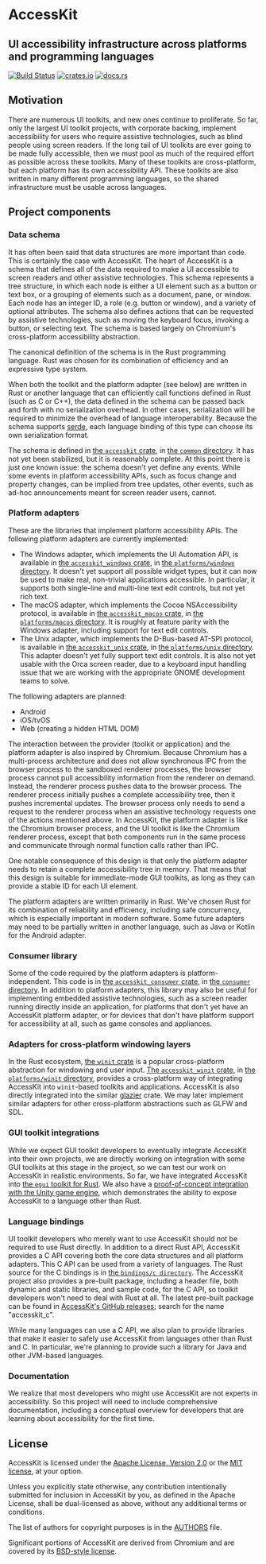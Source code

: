 # AccessKit

## UI accessibility infrastructure across platforms and programming languages

[![Build Status](https://github.com/AccessKit/accesskit/actions/workflows/ci.yml/badge.svg)](https://github.com/AccessKit/accesskit/actions)
[![crates.io](https://img.shields.io/crates/v/accesskit)](https://crates.io/crates/accesskit)
[![docs.rs](https://docs.rs/accesskit/badge.svg)](https://docs.rs/accesskit/)

## Motivation

There are numerous UI toolkits, and new ones continue to proliferate. So far, only the largest UI toolkit projects, with corporate backing, implement accessibility for users who require assistive technologies, such as blind people using screen readers. If the long tail of UI toolkits are ever going to be made fully accessible, then we must pool as much of the required effort as possible across these toolkits. Many of these toolkits are cross-platform, but each platform has its own accessibility API. These toolkits are also written in many different programming languages, so the shared infrastructure must be usable across languages.

## Project components

### Data schema

It has often been said that data structures are more important than code. This is certainly the case with AccessKit. The heart of AccessKit is a schema that defines all of the data required to make a UI accessible to screen readers and other assistive technologies. This schema represents a tree structure, in which each node is either a UI element such as a button or text box, or a grouping of elements such as a document, pane, or window. Each node has an integer ID, a role (e.g. button or window), and a variety of optional attributes. The schema also defines actions that can be requested by assistive technologies, such as moving the keyboard focus, invoking a button, or selecting text. The schema is based largely on Chromium's cross-platform accessibility abstraction.

The canonical definition of the schema is in the Rust programming language. Rust was chosen for its combination of efficiency and an expressive type system.

When both the toolkit and the platform adapter (see below) are written in Rust or another language that can efficiently call functions defined in Rust (such as C or C++), the data defined in the schema can be passed back and forth with no serialization overhead. In other cases, serialization will be required to minimize the overhead of language interoperability. Because the schema supports [serde](https://serde.rs/), each language binding of this type can choose its own serialization format.

The schema is defined in [the `accesskit` crate](https://crates.io/crates/accesskit), in [the `common` directory](https://github.com/AccessKit/accesskit/tree/main/common). It has not yet been stabilized, but it is reasonably complete. At this point there is just one known issue: the schema doesn't yet define any events. While some events in platform accessibility APIs, such as focus change and property changes, can be implied from tree updates, other events, such as ad-hoc announcements meant for screen reader users, cannot.

### Platform adapters

These are the libraries that implement platform accessibility APIs. The following platform adapters are currently implemented:

* The Windows adapter, which implements the UI Automation API, is available in [the `accesskit_windows` crate](https://crates.io/crates/accesskit_windows), in [the `platforms/windows` directory](https://github.com/AccessKit/accesskit/tree/main/platforms/windows). It doesn't yet support all possible widget types, but it can now be used to make real, non-trivial applications accessible. In particular, it supports both single-line and multi-line text edit controls, but not yet rich text.
* The macOS adapter, which implements the Cocoa NSAccessibility protocol, is available in [the `accesskit_macos` crate](https://crates.io/crates/accesskit_macos), in [the `platforms/macos` directory](https://github.com/AccessKit/accesskit/tree/main/platforms/macos). It is roughly at feature parity with the Windows adapter, including support for text edit controls.
* The Unix adapter, which implements the D-Bus-based AT-SPI protocol, is available in [the `accesskit_unix` crate](https://crates.io/crates/accesskit_unix), in [the `platforms/unix` directory](https://github.com/AccessKit/accesskit/tree/main/platforms/unix). This adapter doesn't yet fully support text edit controls. It is also not yet usable with the Orca screen reader, due to a keyboard input handling issue that we are working with the appropriate GNOME development teams to solve.

The following adapters are planned:

* Android
* iOS/tvOS
* Web (creating a hidden HTML DOM)

The interaction between the provider (toolkit or application) and the platform adapter is also inspired by Chromium. Because Chromium has a multi-process architecture and does not allow synchronous IPC from the browser process to the sandboxed renderer processes, the browser process cannot pull accessibility information from the renderer on demand. Instead, the renderer process pushes data to the browser process. The renderer process initially pushes a complete accessibility tree, then it pushes incremental updates. The browser process only needs to send a request to the renderer process when an assistive technology requests one of the actions mentioned above. In AccessKit, the platform adapter is like the Chromium browser process, and the UI toolkit is like the Chromium renderer process, except that both components run in the same process and communicate through normal function calls rather than IPC.

One notable consequence of this design is that only the platform adapter needs to retain a complete accessibility tree in memory. That means that this design is suitable for immediate-mode GUI toolkits, as long as they can provide a stable ID for each UI element.

The platform adapters are written primarily in Rust. We've chosen Rust for its combination of reliability and efficiency, including safe concurrency, which is especially important in modern software. Some future adapters may need to be partially written in another language, such as Java or Kotlin for the Android adapter.

### Consumer library

Some of the code required by the platform adapters is platform-independent. This code is in [the `accesskit_consumer` crate](https://crates.io/crates/accesskit_consumer), in [the `consumer` directory](https://github.com/AccessKit/accesskit/tree/main/consumer). In addition to platform adapters, this library may also be useful for implementing embedded assistive technologies, such as a screen reader running directly inside an application, for platforms that don't yet have an AccessKit platform adapter, or for devices that don't have platform support for accessibility at all, such as game consoles and appliances.

### Adapters for cross-platform windowing layers

In the Rust ecosystem, [the `winit` crate](https://crates.io/crates/winit) is a popular cross-platform abstraction for windowing and user input. [The `accesskit_winit` crate](https://crates.io/crates/accesskit_winit), in [the `platforms/winit` directory](https://github.com/AccessKit/accesskit/tree/main/platforms/winit), provides a cross-platform way of integrating AccessKit into `winit`-based toolkits and applications. AccessKit is also directly integrated into the similar [glazier](https://github.com/linebender/glazier) crate. We may later implement similar adapters for other cross-platform abstractions such as GLFW and SDL.

### GUI toolkit integrations

While we expect GUI toolkit developers to eventually integrate AccessKit into their own projects, we are directly working on integration with some GUI toolkits at this stage in the project, so we can test our work on AccessKit in realistic environments. So far, we have integrated AccessKit into [the `egui` toolkit for Rust](https://github.com/emilk/egui). We also have a [proof-of-concept integration with the Unity game engine](https://github.com/AccessKit/the-intercept), which demonstrates the ability to expose AccessKit to a language other than Rust.

### Language bindings

UI toolkit developers who merely want to use AccessKit should not be required to use Rust directly. In addition to a direct Rust API, AccessKit provides a C API covering both the core data structures and all platform adapters. This C API can be used from a variety of languages. The Rust source for the C bindings is in [the `bindings/c directory`](https://github.com/AccessKit/accesskit/tree/main/bindings/c). The AccessKit project also provides a pre-built package, including a header file, both dynamic and static libraries, and sample code, for the C API, so toolkit developers won't need to deal with Rust at all. The latest pre-built package can be found in [AccessKit's GitHub releases](https://github.com/AccessKit/accesskit/releases); search for the name "accesskit_c".

While many languages can use a C API, we also plan to provide libraries that make it easier to safely use AccessKit from languages other than Rust and C. In particular, we're planning to provide such a library for Java and other JVM-based languages.

### Documentation

We realize that most developers who might use AccessKit are not experts in accessibility. So this project will need to include comprehensive documentation, including a conceptual overview for developers that are learning about accessibility for the first time.

## License

AccessKit is licensed under the [Apache License, Version 2.0](LICENSE-APACHE) or the [MIT license](LICENSE-MIT), at your option.

Unless you explicitly state otherwise, any contribution intentionally submitted for inclusion in AccessKit by you, as defined in the Apache License, shall be dual-licensed as above, without any additional terms or conditions.

The list of authors for copyright purposes is in the [AUTHORS](AUTHORS) file.

Significant portions of AccessKit are derived from Chromium and are covered by its [BSD-style license](LICENSE.chromium).
